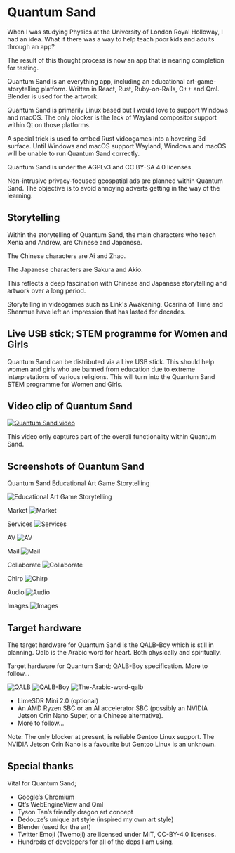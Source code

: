 # Quantum Sand

When I was studying Physics at the University of London Royal Holloway, I had an idea. What if there was a way to help teach poor kids and adults through an app?

The result of this thought process is now an app that is nearing completion for testing.

Quantum Sand is an everything app, including an educational art-game-storytelling platform. Written in React, Rust, Ruby-on-Rails, C++ and Qml. Blender is used for the artwork.

Quantum Sand is primarily Linux based but I would love to support Windows and macOS. The only blocker is the lack of Wayland compositor support within Qt on those platforms.

A special trick is used to embed Rust videogames into a hovering 3d surface. Until Windows and macOS support Wayland, Windows and macOS will be unable to run Quantum Sand correctly.

Quantum Sand is under the AGPLv3 and CC BY-SA 4.0 licenses.

Non-intrusive privacy-focused geospatial ads are planned within Quantum Sand. The objective is to avoid annoying adverts getting in the way of the learning.

## Storytelling

Within the storytelling of Quantum Sand, the main characters who teach Xenia and Andrew, are Chinese and Japanese.

The Chinese characters are Ai and Zhao.

The Japanese characters are Sakura and Akio.

This reflects a deep fascination with Chinese and Japanese storytelling and artwork over a long period.

Storytelling in videogames such as Link's Awakening, Ocarina of Time and Shenmue have left an impression that has lasted for decades.

## Live USB stick; STEM programme for Women and Girls

Quantum Sand can be distributed via a Live USB stick. This should help women and girls who are banned from education due to extreme interpretations of various religions. This will turn into the Quantum Sand STEM programme for Women and Girls.


## Video clip of Quantum Sand

[![Quantum Sand video](https://img.youtube.com/vi/T-tnVsZQuP4/0.jpg)](https://www.youtube.com/watch?v=T-tnVsZQuP4)

This video only captures part of the overall functionality within Quantum Sand.


## Screenshots of Quantum Sand

Quantum Sand Educational Art Game Storytelling

![Educational Art Game Storytelling](/img/20250506_quantumsand-screenshot.jpg)

Market
![Market](/img/Market.jpg)

Services
![Services](/img/Services.png)

AV
![AV](/img/AV.png)


Mail
![Mail](/img/Mail.png)


Collaborate
![Collaborate](/img/Collaborate.png)


Chirp
![Chirp](/img/Chirp.png)


Audio
![Audio](/img/Audio.png)


Images
![Images](/img/Images.png)


## Target hardware

The target hardware for Quantum Sand is the QALB-Boy which is still in planning. Qalb is the Arabic word for heart. Both physically and spiritually.

Target hardware for Quantum Sand; QALB-Boy specification. More to follow...

![QALB](img/qalb-heart.jpg)
![QALB-Boy](/img/qalb-boy-logo-colours.jpg)
![The-Arabic-word-qalb](/img/The-Arabic-word-qalb-means-heart-both-physically-and-spiritually.jpg)

* LimeSDR Mini 2.0 (optional)
* An AMD Ryzen SBC or an AI accelerator SBC (possibly an NVIDIA Jetson Orin Nano Super, or a Chinese alternative).
* More to follow...

Note: The only blocker at present, is reliable Gentoo Linux support. The NVIDIA Jetson Orin Nano is a favourite but Gentoo Linux is an unknown.

## Special thanks

Vital for Quantum Sand;

* Google’s Chromium
* Qt’s WebEngineView and Qml
* Tyson Tan’s friendly dragon art concept
* Dedouze’s unique art style (inspired my own art style)
* Blender (used for the art)
* Twitter Emoji (Twemoji) are licensed under MIT, CC-BY-4.0 licenses.
* Hundreds of developers for all of the deps I am using.
